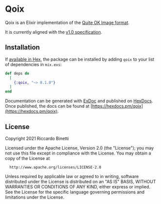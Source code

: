 # Qoix

Qoix is an Elixir implementation of the [Quite OK Image format](https://qoiformat.org).

It is currently aligned with the [v1.0 specification](https://qoiformat.org/qoi-specification.pdf).

## Installation

If [available in Hex](https://hex.pm/docs/publish), the package can be installed
by adding `qoix` to your list of dependencies in `mix.exs`:

```elixir
def deps do
  [
    {:qoix, "~> 0.1.0"}
  ]
end
```

Documentation can be generated with [ExDoc](https://github.com/elixir-lang/ex_doc)
and published on [HexDocs](https://hexdocs.pm). Once published, the docs can
be found at [https://hexdocs.pm/qoix](https://hexdocs.pm/qoix).

## License

Copyright 2021 Riccardo Binetti

  Licensed under the Apache License, Version 2.0 (the "License");
  you may not use this file except in compliance with the License.
  You may obtain a copy of the License at

      http://www.apache.org/licenses/LICENSE-2.0

  Unless required by applicable law or agreed to in writing, software
  distributed under the License is distributed on an "AS IS" BASIS,
  WITHOUT WARRANTIES OR CONDITIONS OF ANY KIND, either express or implied.
  See the License for the specific language governing permissions and
  limitations under the License.
